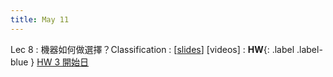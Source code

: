 ```yaml
---
title: May 11
---
```


Lec 8
: 機器如何做選擇？Classification
  : [[slides](https://docs.google.com/presentation/d/1dbXxB_JB_TB4geBKYmBzgMGxrS3eYNsSB6O_OkTGwm8/edit?usp=sharing)] [videos]
: **HW**{: .label .label-blue } [HW 3 開始日](/2022/announcements/)

